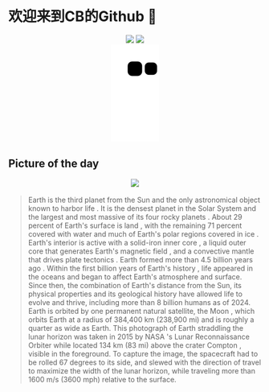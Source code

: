 
# 欢迎来到CB的Github 👋

<div align="center">
  <img height="137px" src="https://github-readme-stats.vercel.app/api?username=SuperCB&show_icons=true&theme=radical" />
  <img height="137px" src="https://github-readme-stats.vercel.app/api/top-langs/?username=SuperCB&hide_title=true&hide_border=true&layout=compact&langs_count=6&text_color=000&icon_color=fff" />
</div>


<div align="center">
    <img src="./contribution-snake/github-contribution-grid-snake.svg" />
</div>



## Picture of the day
<div align="center">
  <img width=400px src="https://upload.wikimedia.org/wikipedia/commons/thumb/0/07/Earthrise_over_Compton_crater_-LRO_full_res_-_edit1.jpg/600px-Earthrise_over_Compton_crater_-LRO_full_res_-_edit1.jpg" />
</div>

>Earth  is the third  planet  from the  Sun  and the only  astronomical object  known to harbor  life . It is the densest planet in the  Solar System  and the largest and most massive of its four  rocky planets . About 29 percent of Earth's surface is  land , with the remaining 71 percent  covered with water  and much of  Earth's polar regions  covered in  ice . Earth's interior is active with  a solid-iron inner core ,  a liquid outer core  that generates  Earth's magnetic field , and a convective  mantle  that drives  plate tectonics . Earth formed  more than 4.5 billion years ago . Within the first billion years of  Earth's history ,  life appeared in the oceans  and began to affect  Earth's atmosphere  and surface. Since then, the combination of Earth's distance from the Sun, its physical properties and  its geological history  have allowed life to  evolve  and thrive, including  more than 8 billion humans  as of 2024. Earth is orbited by one permanent natural satellite, the  Moon , which  orbits Earth  at a radius of 384,400 km (238,900 mi) and is roughly a quarter as wide as Earth. This photograph of Earth straddling the lunar horizon was taken in 2015 by  NASA 's  Lunar Reconnaissance Orbiter  while located 134 km (83 mi) above the crater  Compton , visible in the foreground. To capture the image, the spacecraft had to be rolled 67 degrees to its side, and slewed with the direction of travel to maximize the width of the lunar horizon, while traveling more than 1600 m/s (3600 mph) relative to the surface.


